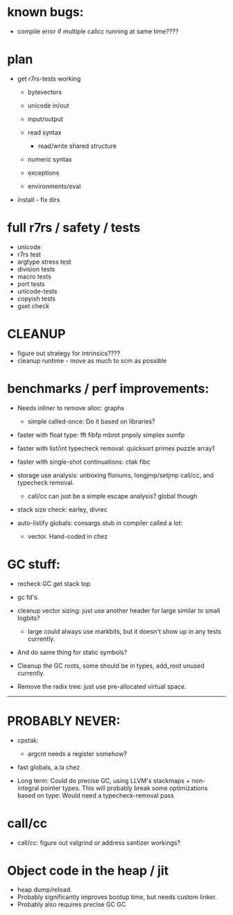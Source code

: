 # known bugs:
  * compile error if multiple callcc running at same time????

# plan
  * get r7rs-tests working
	* bytevectors
    * unicode in/out
	* input/output
	* read syntax
	  * read/write shared structure
	* numeric syntax
	
	* exceptions
	* environments/eval
  * install - fix dirs

	 
# full r7rs / safety / tests
  * unicode
  * r7rs test
  * argtype stress test
  * division tests
  * macro tests
  * port tests
  * unicode-tests
  * copyish tests
  * gset check
  
# CLEANUP

* figure out strategy for intrinsics????
* cleanup runtime - move as much to scm as possible

# benchmarks / perf improvements:
  * Needs inliner to remove alloc: graphs
    * simple called-once: Do it based on libraries?
  * faster with float type: fft fibfp mbrot pnpoly simplex sumfp
  * faster with list/int typecheck removal: quicksort primes puzzle array1
  * faster with single-shot continuations: ctak fibc
  * storage use analysis: unboxing flonums, longjmp/setjmp call/cc, and typecheck removal.
    * call/cc can just be a simple escape analysis? global though
  
  * stack size check: earley, divrec
  * auto-listify globals: consargs stub in compiler called a lot: 
    * vector. Hand-coded in chez

# GC stuff:
* recheck GC get stack top

* gc fd's.
* cleanup vector sizing: just use another header for large similar to small logbits?
  * large could always use markbits, but it doesn't show up in any tests currently.
* And do same thing for static symbols?
* Cleanup the GC roots, some should be in types, add_root unused currently.
* Remove the radix tree: just use pre-allocated virtual space.



----------------------------------------


# PROBABLY NEVER:	 

* cpstak:
  * argcnt needs a register somehow?

* fast globals, a.la chez

* Long term: Could do precise GC, using LLVM's stackmaps + non-integral pointer types. 
     This will probably break some optimizations based on type: Would need
	 a typecheck-removal pass
	 
# call/cc
  * call/cc: figure out valgrind or address santizer workings?

# Object code in the heap / jit
 * heap dump/reload.
 * Probably significantly improves bootup time, but needs custom linker.
 * Probably also requires precise GC GC
